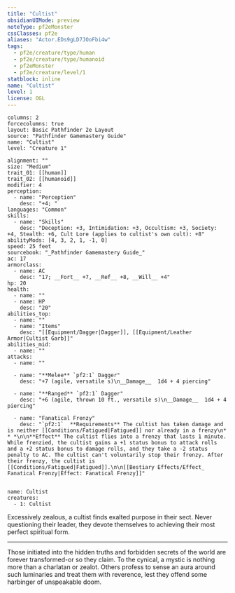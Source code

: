 ```yaml
---
title: "Cultist"
obsidianUIMode: preview
noteType: pf2eMonster
cssClasses: pf2e
aliases: "Actor.EDs9gLD7JOoFbi4w" 
tags:
  - pf2e/creature/type/human
  - pf2e/creature/type/humanoid
  - pf2eMonster
  - pf2e/creature/level/1
statblock: inline
name: "Cultist"
level: 1
license: OGL
---
```


```statblock
columns: 2
forcecolumns: true
layout: Basic Pathfinder 2e Layout
source: "Pathfinder Gamemastery Guide"
name: "Cultist"
level: "Creature 1"

alignment: ""
size: "Medium"
trait_01: [[human]]
trait_02: [[humanoid]]
modifier: 4
perception:
  - name: "Perception"
    desc: "+4; "
languages: "Common"
skills:
  - name: "Skills"
    desc: "Deception: +3, Intimidation: +3, Occultism: +3, Society: +4, Stealth: +6, Cult Lore (applies to cultist's own cult): +8"
abilityMods: [4, 3, 2, 1, -1, 0]
speed: 25 feet
sourcebook: "_Pathfinder Gamemastery Guide_"
ac: 17
armorclass:
  - name: AC
    desc: "17; __Fort__ +7, __Ref__ +8, __Will__ +4"
hp: 20
health:
  - name: ""
  - name: HP
    desc: "20"
abilities_top:
  - name: ""
  - name: "Items"
    desc: "[[Equipment/Dagger|Dagger]], [[Equipment/Leather Armor|Cultist Garb]]"
abilities_mid:
  - name: ""
attacks:
  - name: ""

  - name: "**Melee** `pf2:1` Dagger"
    desc: "+7 (agile, versatile s)\n__Damage__  1d4 + 4 piercing"

  - name: "**Ranged** `pf2:1` Dagger"
    desc: "+6 (agile, thrown 10 ft., versatile s)\n__Damage__  1d4 + 4 piercing"

  - name: "Fanatical Frenzy"
    desc: "`pf2:1`  **Requirements** The cultist has taken damage and is neither [[Conditions/Fatigued|Fatigued]] nor already in a frenzy\n* * *\n\n**Effect** The cultist flies into a frenzy that lasts 1 minute. While frenzied, the cultist gains a +1 status bonus to attack rolls and a +2 status bonus to damage rolls, and they take a -2 status penalty to AC. The cultist can't voluntarily stop their frenzy. After their frenzy, the cultist is [[Conditions/Fatigued|Fatigued]].\n\n[[Bestiary Effects/Effect_ Fanatical Frenzy|Effect: Fanatical Frenzy]]"
 
```

```encounter-table
name: Cultist
creatures:
  - 1: Cultist
```



Excessively zealous, a cultist finds exalted purpose in their sect. Never questioning their leader, they devote themselves to achieving their most perfect spiritual form.

* * *

Those initiated into the hidden truths and forbidden secrets of the world are forever transformed-or so they claim. To the cynical, a mystic is nothing more than a charlatan or zealot. Others profess to sense an aura around such luminaries and treat them with reverence, lest they offend some harbinger of unspeakable doom.
